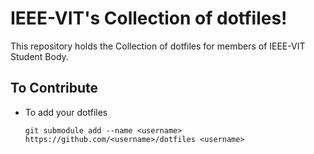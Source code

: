 # IEEE-VIT's Collection of dotfiles!

This repository holds the Collection of dotfiles for members of IEEE-VIT Student Body.

## To Contribute

- To add your dotfiles

  ```sh=
  git submodule add --name <username> https://github.com/<username>/dotfiles <username>
  ```
